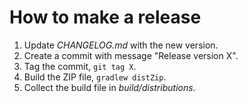 # How to make a release

1. Update _CHANGELOG.md_ with the new version.
2. Create a commit with message "Release version X".
3. Tag the commit, `git tag X`.
4. Build the ZIP file, `gradlew distZip`.
5. Collect the build file in _build/distributions_.